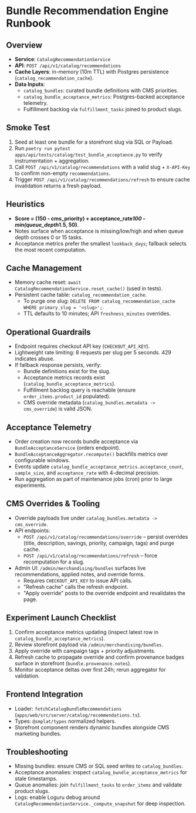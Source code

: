 # Bundle Recommendation Engine Runbook

## Overview
- **Service**: `CatalogRecommendationService`
- **API**: `POST /api/v1/catalog/recommendations`
- **Cache Layers**: in-memory (10m TTL) with Postgres persistence (`catalog_recommendation_cache`).
- **Data Inputs**:
  - `catalog_bundles`: curated bundle definitions with CMS priorities.
  - `catalog_bundle_acceptance_metrics`: Postgres-backed acceptance telemetry.
  - Fulfillment backlog via `fulfillment_tasks` joined to product slugs.

## Smoke Test
1. Seed at least one bundle for a storefront slug via SQL or Payload.
2. Run `poetry run pytest apps/api/tests/catalog/test_bundle_acceptance.py` to verify instrumentation + aggregation.
3. Call `POST /api/v1/catalog/recommendations` with a valid slug + `X-API-Key` to confirm non-empty `recommendations`.
4. Trigger `POST /api/v1/catalog/recommendations/refresh` to ensure cache invalidation returns a fresh payload.

## Heuristics
- **Score = (150 - cms_priority) + acceptance_rate*100 - min(queue_depth*1.5, 50)**.
- Notes surface when acceptance is missing/low/high and when queue depth crosses 0 or 15 tasks.
- Acceptance metrics prefer the smallest `lookback_days`; fallback selects the most recent computation.

## Cache Management
- Memory cache reset: `await CatalogRecommendationService.reset_cache()` (used in tests).
- Persistent cache table: `catalog_recommendation_cache`.
  - To purge one slug: `DELETE FROM catalog_recommendation_cache WHERE primary_slug = '<slug>';`.
  - TTL defaults to 10 minutes; API `freshness_minutes` overrides.

## Operational Guardrails
- Endpoint requires checkout API key (`CHECKOUT_API_KEY`).
- Lightweight rate limiting: 8 requests per slug per 5 seconds. 429 indicates abuse.
- If fallback response persists, verify:
  - Bundle definitions exist for the slug.
  - Acceptance metrics records exist (`catalog_bundle_acceptance_metrics`).
  - Fulfillment backlog query is reachable (ensure `order_items.product_id` populated).
  - CMS override metadata (`catalog_bundles.metadata -> cms_override`) is valid JSON.

## Acceptance Telemetry
- Order creation now records bundle acceptance via `BundleAcceptanceService` (orders endpoint).
- `BundleAcceptanceAggregator.recompute()` backfills metrics over configurable windows.
- Events update `catalog_bundle_acceptance_metrics.acceptance_count`, `sample_size`, and `acceptance_rate` with 4-decimal precision.
- Run aggregation as part of maintenance jobs (cron) prior to large experiments.

## CMS Overrides & Tooling
- Override payloads live under `catalog_bundles.metadata -> cms_override`.
- API endpoints:
  - `POST /api/v1/catalog/recommendations/override` – persist overrides (title, description, savings, priority, campaign, tags) and purge cache.
  - `POST /api/v1/catalog/recommendations/refresh` – force recomputation for a slug.
- Admin UI: `/admin/merchandising/bundles` surfaces live recommendations, applied notes, and override forms.
  - Requires `CHECKOUT_API_KEY` to issue API calls.
  - "Refresh cache" calls the refresh endpoint.
  - "Apply override" posts to the override endpoint and revalidates the page.

## Experiment Launch Checklist
1. Confirm acceptance metrics updating (inspect latest row in `catalog_bundle_acceptance_metrics`).
2. Review storefront payload via `/admin/merchandising/bundles`.
3. Apply override with campaign tags + priority adjustments.
4. Refresh cache to propagate override and confirm provenance badges surface in storefront (`bundle.provenance.notes`).
5. Monitor acceptance deltas over first 24h; rerun aggregator for validation.

## Frontend Integration
- Loader: `fetchCatalogBundleRecommendations` (`apps/web/src/server/catalog/recommendations.ts`).
- Types: `@smplat/types` normalized helpers.
- Storefront component renders dynamic bundles alongside CMS marketing bundles.

## Troubleshooting
- Missing bundles: ensure CMS or SQL seed writes to `catalog_bundles`.
- Acceptance anomalies: inspect `catalog_bundle_acceptance_metrics` for stale timestamps.
- Queue anomalies: join `fulfillment_tasks` to `order_items` and validate product slugs.
- Logs: enable Loguru debug around `CatalogRecommendationService._compute_snapshot` for deep inspection.
